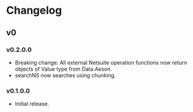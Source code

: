 # Changelog

## v0

### v0.2.0.0

* Breaking change: All external Netsuite operation functions now return objects of Value type from Data.Aeson.
* searchNS now searches using chunking.

### v0.1.0.0

* Initial release.
